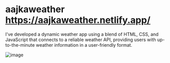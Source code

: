 # aajkaweather https://aajkaweather.netlify.app/
I've developed a dynamic weather app using a blend of HTML, CSS, and JavaScript that connects to a reliable weather API, providing users with up-to-the-minute weather information in a user-friendly format.


![image](https://github.com/aayushkakkar26/aajkaweather/assets/90572988/ddc4b067-c33d-4ef8-a8cc-fcdab2aa78b1)


